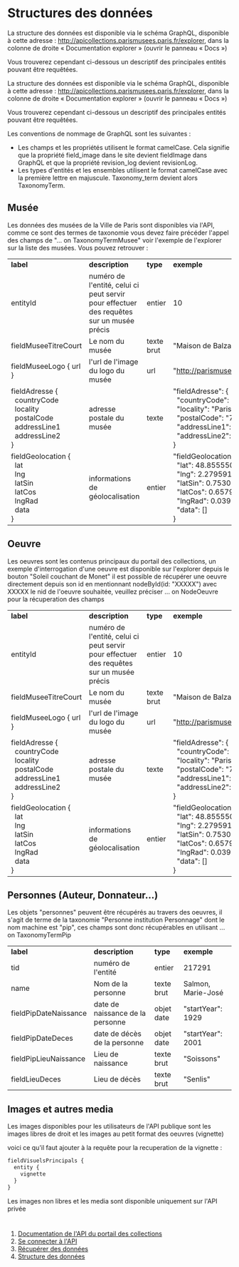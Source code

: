 # Structures des données
La structure des données est disponible via le schéma GraphQL, disponible à cette adresse : http://apicollections.parismusees.paris.fr/explorer, dans la colonne de droite « Documentation explorer » (ouvrir le panneau « Docs »)

Vous trouverez cependant ci-dessous un descriptif des principales entités pouvant être requêtées.

La structure des données est disponible via le schéma GraphQL, disponible à cette adresse : http://apicollections.parismusees.paris.fr/explorer, dans la colonne de droite « Documentation explorer » (ouvrir le panneau « Docs »)

Vous trouverez cependant ci-dessous un descriptif des principales entités pouvant être requêtées.

Les conventions de nommage de GraphQL sont les suivantes :

* Les champs et les propriétés utilisent le format camelCase. Cela signifie que la propriété field_image dans le site devient fieldImage dans GraphQL et que la propriété revision_log devient revisionLog.
* Les types d'entités et les ensembles utilisent le format camelCase avec la première lettre en majuscule. Taxonomy_term devient alors TaxonomyTerm.

## Musée
Les données des musées de la Ville de Paris sont disponibles via l'API, comme ce sont des termes de taxonomie vous devez faire précéder l'appel des champs de "... on TaxonomyTermMusee"
voir l'exemple de l'explorer sur la liste des musées.
Vous pouvez retrouver : 

<table><tbody><tr><td><strong>label</strong></td>
<td><strong>description</strong></td>
<td><strong>type</strong></td>
<td><strong>exemple</strong></td>
</tr><tr><td>entityId</td>
<td>numéro de l'entité, celui ci peut servir pour effectuer des requêtes sur un musée précis</td>
<td>entier</td>
<td>10</td>
</tr><tr><td>fieldMuseeTitreCourt</td>
<td>Le nom du musée</td>
<td>texte brut</td>
<td>"Maison de Balzac"</td>
</tr><tr><td>fieldMuseeLogo { url }</td>
<td>l'url de l'image du logo du musée</td>
<td>url</td>
<td>"<a href="http://parismuseescollections.paris.fr/sites/default/files/filefield_paths/logo_musee_balzac.png">http://parismuseescollections.paris.fr/sites/default/files/filefield_pat...</a>"</td>
</tr><tr><td>fieldAdresse {<br>
			&nbsp; countryCode<br>
			&nbsp; locality<br>
			&nbsp; postalCode<br>
			&nbsp; addressLine1<br>
			&nbsp; addressLine2<br>
			}</td>
<td>adresse postale du musée</td>
<td>texte</td>
<td>"fieldAdresse": {<br>
			&nbsp; "countryCode": "FR",<br>
			&nbsp; "locality": "Paris",<br>
			&nbsp; "postalCode": "75016",<br>
			&nbsp; "addressLine1": "47, rue Raynouard",<br>
			&nbsp; "addressLine2": ""<br>
			}</td>
</tr><tr><td>fieldGeolocation {<br>
			&nbsp; lat<br>
			&nbsp; lng<br>
			&nbsp; latSin<br>
			&nbsp; latCos<br>
			&nbsp; lngRad<br>
			&nbsp; data<br>
			}</td>
<td>informations de géolocalisation</td>
<td>entier</td>
<td>"fieldGeolocation": {<br>
			&nbsp; "lat": 48.8555508,<br>
			&nbsp; "lng": 2.2795915,<br>
			&nbsp; "latSin": 0.75305318380701,<br>
			&nbsp; "latCos": 0.6579596510107,<br>
			&nbsp; "lngRad": 0.039786377275476,<br>
			&nbsp; "data": []<br>
			}</td>
</tr></tbody></table>

## Oeuvre
Les oeuvres sont les contenus principaux du portail des collections, un exemple d'interrogation d'une oeuvre est disponible sur l'explorer depuis le bouton "Soleil couchant de Monet"
il est possible de récupérer une oeuvre directement depuis son id en mentionnant nodeById(id: "XXXXX") avec XXXXX le nid de l'oeuvre souhaitée, veuillez préciser ... on NodeOeuvre pour la récuperation des champs

<table><tbody><tr><td><strong>label</strong></td>
<td><strong>description</strong></td>
<td><strong>type</strong></td>
<td><strong>exemple</strong></td>
</tr><tr><td>entityId</td>
<td>numéro de l'entité, celui ci peut servir pour effectuer des requêtes sur un musée précis</td>
<td>entier</td>
<td>10</td>
</tr><tr><td>fieldMuseeTitreCourt</td>
<td>Le nom du musée</td>
<td>texte brut</td>
<td>"Maison de Balzac"</td>
</tr><tr><td>fieldMuseeLogo { url }</td>
<td>l'url de l'image du logo du musée</td>
<td>url</td>
<td>"<a href="http://parismuseescollections.paris.fr/sites/default/files/filefield_paths/logo_musee_balzac.png">http://parismuseescollections.paris.fr/sites/default/files/filefield_pat...</a>"</td>
</tr><tr><td>fieldAdresse {<br>
			&nbsp; countryCode<br>
			&nbsp; locality<br>
			&nbsp; postalCode<br>
			&nbsp; addressLine1<br>
			&nbsp; addressLine2<br>
			}</td>
<td>adresse postale du musée</td>
<td>texte</td>
<td>"fieldAdresse": {<br>
			&nbsp; "countryCode": "FR",<br>
			&nbsp; "locality": "Paris",<br>
			&nbsp; "postalCode": "75016",<br>
			&nbsp; "addressLine1": "47, rue Raynouard",<br>
			&nbsp; "addressLine2": ""<br>
			}</td>
</tr><tr><td>fieldGeolocation {<br>
			&nbsp; lat<br>
			&nbsp; lng<br>
			&nbsp; latSin<br>
			&nbsp; latCos<br>
			&nbsp; lngRad<br>
			&nbsp; data<br>
			}</td>
<td>informations de géolocalisation</td>
<td>entier</td>
<td>"fieldGeolocation": {<br>
			&nbsp; "lat": 48.8555508,<br>
			&nbsp; "lng": 2.2795915,<br>
			&nbsp; "latSin": 0.75305318380701,<br>
			&nbsp; "latCos": 0.6579596510107,<br>
			&nbsp; "lngRad": 0.039786377275476,<br>
			&nbsp; "data": []<br>
			}</td>
</tr></tbody></table>

## Personnes (Auteur, Donnateur...)
Les objets "personnes" peuvent être récupérés au travers des oeuvres, il s'agit de terme de la taxonomie "Personne institution Personnage" dont le nom machine est "pip", ces champs sont donc récupérables en utilisant ... on TaxonomyTermPip

<table><tbody><tr><td><strong>label</strong></td>
<td><strong>description</strong></td>
<td><strong>type</strong></td>
<td><strong>exemple</strong></td>
</tr><tr><td>tid</td>
<td>numéro de l'entité</td>
<td>entier</td>
<td>217291</td>
</tr><tr><td>name</td>
<td>Nom de la personne</td>
<td>texte brut</td>
<td>Salmon, Marie-José</td>
</tr><tr><td>fieldPipDateNaissance</td>
<td>date de naissance de la personne</td>
<td>objet date</td>
<td>"startYear": 1929</td>
</tr><tr><td>fieldPipDateDeces</td>
<td>date de décès de la personne</td>
<td>objet date</td>
<td>"startYear": 2001</td>
</tr><tr><td>fieldPipLieuNaissance</td>
<td>Lieu de naissance</td>
<td>texte brut</td>
<td>"Soissons"</td>
</tr><tr><td>fieldLieuDeces</td>
<td>Lieu de décès</td>
<td>texte brut</td>
<td>"Senlis"</td>
</tr></tbody></table>

## Images et autres media
Les images disponibles pour les utilisateurs de l'API publique sont les images libres de droit et les images au petit format des oeuvres (vignette)

voici ce qu'il faut ajouter à la requête pour la recuperation de la vignette :
```graphql
fieldVisuelsPrincipals {
  entity {
    vignette
  }
}
```
Les images non libres et les media sont disponible uniquement sur l'API privée

#
1. [Documentation de l'API du portail des collections](README-fr.md#documentation-de-lapi-du-portail-des-collections)
2. [Se connecter à l'API](se-connecter.md#se-connecter-à-l'API)
3. [Récupérer des données](recuperer-donnees.md#récupérer-des-données)
4. [Structure des données](structure-donnees.md#structures-des-données)